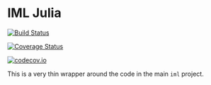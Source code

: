 # IML Julia

[![Build Status](https://travis-ci.org/interpretable-ml/iML.jl.svg?branch=master)](https://travis-ci.org/slundberg/iML.jl)

[![Coverage Status](https://coveralls.io/repos/interpretable-ml/iML.jl/badge.svg?branch=master&service=github)](https://coveralls.io/github/slundberg/iML.jl?branch=master)

[![codecov.io](http://codecov.io/github/interpretable-ml/iML.jl/coverage.svg?branch=master)](http://codecov.io/github/slundberg/iML.jl?branch=master)

This is a very thin wrapper around the code in the main `iml` project.
```
